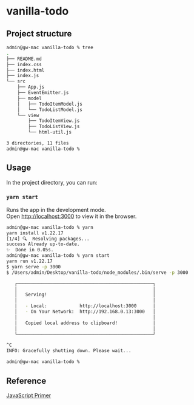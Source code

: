 # vanilla-todo

## Project structure

```sh
admin@gw-mac vanilla-todo % tree
.
├── README.md
├── index.css
├── index.html
├── index.js
└── src
    ├── App.js
    ├── EventEmitter.js
    ├── model
    │   ├── TodoItemModel.js
    │   └── TodoListModel.js
    └── view
        ├── TodoItemView.js
        ├── TodoListView.js
        └── html-util.js

3 directories, 11 files
admin@gw-mac vanilla-todo % 
```

## Usage



In the project directory, you can run:

### `yarn start`

Runs the app in the development mode.<br />
Open [http://localhost:3000](http://localhost:3000) to view it in the browser.

```sh
admin@gw-mac vanilla-todo % yarn
yarn install v1.22.17
[1/4] 🔍  Resolving packages...
success Already up-to-date.
✨  Done in 0.05s.
admin@gw-mac vanilla-todo % yarn start
yarn run v1.22.17
$ yarn serve -p 3000
$ /Users/admin/Desktop/vanilla-todo/node_modules/.bin/serve -p 3000

   ┌──────────────────────────────────────────────────┐
   │                                                  │
   │   Serving!                                       │
   │                                                  │
   │   - Local:            http://localhost:3000      │
   │   - On Your Network:  http://192.168.0.13:3000   │
   │                                                  │
   │   Copied local address to clipboard!             │
   │                                                  │
   └──────────────────────────────────────────────────┘

^C
INFO: Gracefully shutting down. Please wait...

admin@gw-mac vanilla-todo % 
```


## Reference

[JavaScript Primer](https://jsprimer.net/use-case/todoapp/)
